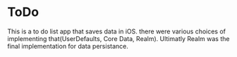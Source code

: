 # ToDo

This is a to do list app that saves data in iOS. there were various choices of implementing that(UserDefaults, Core Data, Realm). Ultimatly Realm was the final implementation for data persistance.
